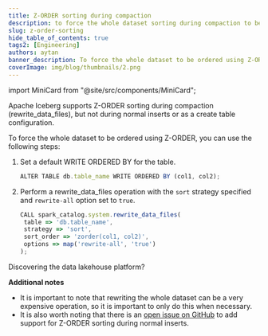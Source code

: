 ```yaml
---
title: Z-ORDER sorting during compaction
description: to force the whole dataset sorting during compaction to be ordered using Z-ORDER, you can use the following steps
slug: z-order-sorting
hide_table_of_contents: true
tags2: [Engineering]
authors: aytan
banner_description: To force the whole dataset to be ordered using Z-ORDER
coverImage: img/blog/thumbnails/2.png
---
```


import MiniCard from "@site/src/components/MiniCard";

Apache Iceberg supports Z-ORDER sorting during compaction (rewrite_data_files), but not during normal inserts or as a create table configuration.

<!-- truncate -->

To force the whole dataset to be ordered using Z-ORDER, you can use the following steps:

1. Set a default WRITE ORDERED BY for the table.

   ```jsx
   ALTER TABLE db.table_name WRITE ORDERED BY (col1, col2);
   ```

2. Perform a rewrite_data_files operation with the `sort` strategy specified and `rewrite-all` option set to `true`.

   ```jsx
   CALL spark_catalog.system.rewrite_data_files(
   	table => 'db.table_name',
   	strategy => 'sort',
   	sort_order => 'zorder(col1, col2)',
   	options => map('rewrite-all', 'true')
   );
   ```

<MiniCard link="https://sandbox.iomete.com/auth/realms/iomete/protocol/openid-connect/registrations?client_id=app&response_type=code&scope=openid&redirect_uri=http://sandbox.iomete.com" linkName="Try Sandbox">Discovering the data lakehouse platform?</MiniCard>

**Additional notes**

- It is important to note that rewriting the whole dataset can be a very expensive operation, so it is important to only do this when necessary.
- It is also worth noting that there is an [open issue on GitHub](https://github.com/apache/iceberg/issues/8674) to add support for Z-ORDER sorting during normal inserts.
